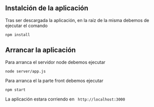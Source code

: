 ## Instalción de la aplicación
Tras ser descargada la aplicación, en la raíz de la misma debemos de ejecutar el comando
```
npm install
```
## Arrancar la aplicación

Para arranca el servidor node debemos ejecutar
```
node server/app.js
```

Para arranca el la parte front debemos ejecutar
```
npm start
```

La aplicación estara corriendo en ```
http://localhost:3000```

